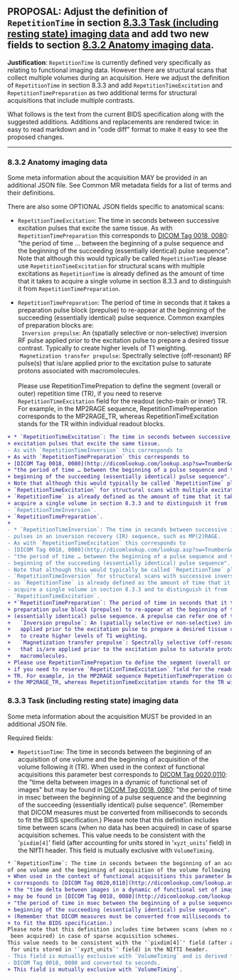 ## **PROPOSAL**: Adjust the definition of `RepetitionTime` in section [8.3.3 Task (including resting state) imaging data](https://docs.google.com/document/d/1HFUkAEE-pB-angVcYe6pf_-fVf4sCpOHKesUvfb8Grc/edit#bookmark=id.jm7qgqg5x2on) and add two new fields to section [8.3.2 Anatomy imaging data](https://docs.google.com/document/d/1HFUkAEE-pB-angVcYe6pf_-fVf4sCpOHKesUvfb8Grc/edit#bookmark=id.3pszfzgi4dpj).

**Justification**: `RepetitionTime` is currently defined very specifically as relating to functional imaging data.
However there are structural scans that collect multiple volumes during an acquisition.
Here we adjust the definition of `RepetitionTime` in section 8.3.3 and add `RepetitionTimeExcitation` and `RepetitionTimePreparation` as two additional terms for structural acquisitions that include multiple contrasts. 

What follows is the text from the current BIDS specification along with the suggested additions.
Additions and replacements are rendered twice: in easy to read markdown and in "code diff" format to make it easy to see the proposed changes.

---

### 8.3.2 Anatomy imaging data

Some meta information about the acquisition MAY be provided in an additional JSON file.
See Common MR metadata fields for a list of terms and their definitions.

There are also some OPTIONAL JSON fields specific to anatomical scans:

* `RepetitionTimeExcitation`: The time in seconds between successive excitation pulses that excite the same tissue.
As with `RepetitionTimePreparation` this corresponds to 
[DICOM Tag 0018, 0080](http://dicomlookup.com/lookup.asp?sw=Tnumber&q=(0018,0080)): 
"the period of time … between the beginning of a pulse sequence and the beginning of the succeeding (essentially identical) pulse sequence".
Note that although this would typically be called `RepetitionTime` please use `RepetitionTimeExcitation` for structural scans with multiple excitations as `RepetitionTime` is already defined as the amount of time that it takes to acquire a single volume in section 8.3.3 and to distinguish it from `RepetitionTimePreparation`.

* `RepetitionTimePreparation`: The period of time in seconds that it takes a preparation pulse block (prepulse) to re-appear at the beginning of the succeeding (essentially identical) pulse sequence. Common examples of preparation blocks are:<br />
   &nbsp; `Inversion prepulse`: An (spatially selective or non-selective) inversion RF pulse 
   applied prior to the excitation pulse to prepare a desired tissue contrast. Typically
   to create higher levels of T1 weighting.<br /> 
   &nbsp;`Magnetization transfer prepulse`: Spectrally selective (off-resonant) RF pulse(s) 
   that is/are applied prior to the excitation pulse to saturate protons associated with 
   macromolecules.<br /><br />
Please use RepetitionTimePrepation to define the segment (overall or outer) repetition time (TR), if you need to reserve `RepetitionTimeExcitation` field for the readout (echo-train or inner) TR. For example, in the MP2RAGE sequence, RepetitionTimePreperation corresponds to the MP2RAGE_TR, whereas RepetitionTimeExcitation stands for the TR within individual readout blocks. 

```diff
+ * `RepetitionTimeExcitation`: The time in seconds between successive 
+ excitation pulses that excite the same tissue.
- As with `RepetitionTimeInversion` this corresponds to 
+ As with `RepetitionTimePreparation` this corresponds to 
+ [DICOM Tag 0018, 0080](http://dicomlookup.com/lookup.asp?sw=Tnumber&q=(0018,0080)): 
+ "the period of time … between the beginning of a pulse sequence and the 
+ beginning of the succeeding (essentially identical) pulse sequence".
+ Note that although this would typically be called `RepetitionTime` please use
+ `RepetitionTimeExcitation` for structural scans with multiple excitations as 
+ `RepetitionTime` is already defined as the amount of time that it takes to 
+ acquire a single volume in section 8.3.3 and to distinguish it from 
- `RepetitionTimeInversion`.
+ `RepetitionTimePreparation`.
+
- * `RepetitionTimeInversion`: The time in seconds between successive inversion 
- pulses in an inversion recovery (IR) sequence, such as MP(2)RAGE.
- As with `RepetitionTimeExcitation` this corresponds to 
- [DICOM Tag 0018, 0080](http://dicomlookup.com/lookup.asp?sw=Tnumber&q=(0018,0080)):
- "the period of time … between the beginning of a pulse sequence and the 
- beginning of the succeeding (essentially identical) pulse sequence".
- Note that although this would typically be called `RepetitionTime` please use 
- `RepetitionTimeInversion` for structural scans with successive inversion pulses
- as `RepetitionTime` is already defined as the amount of time that it takes to
- acquire a single volume in section 8.3.3 and to distinguish it from 
- `RepetitionTimeExcitation`.
+ *`RepetitionTimePreparation`: The period of time in seconds that it takes a 
+ preparation pulse block (prepulse) to re-appear at the beginning of the succeeding  
+ (essentially identical) pulse sequence. A prepulse can refer one of the following:
+   `Inversion prepulse`: An (spatially selective or non-selective) inversion RF pulse 
+   applied prior to the excitation pulse to prepare a desired tissue contrast. Typically
+   to create higher levels of T1 weighting. 
+   `Magnetization transfer prepulse`: Spectrally selective (off-resonant) RF pulse(s) 
+   that is/are applied prior to the excitation pulse to saturate protons associated with 
+   macromolecules. 
+ Please use RepetitionTimePrepation to define the segment (overall or outer) repetition time (TR),
+ if you need to reserve `RepetitionTimeExcitation` field for the readout (echo-train or inner)
+ TR. For example, in the MP2RAGE sequence RepetitionTimePreperation corresponds to 
+ the MP2RAGE_TR, whereas RepetitionTimeExcitation stands for the TR within individual readout blocks. 
```

### 8.3.3 Task (including resting state) imaging data

Some meta information about the acquisition MUST be provided in an additional JSON file. 

Required fields: 

* `RepetitionTime`: The time in seconds between the beginning of an acquisition of one volume and the beginning of acquisition of the volume following it (TR).
When used in the context of functional acquisitions this parameter best corresponds to [DICOM Tag 0020,0110](http://dicomlookup.com/lookup.asp?sw=Tnumber&q=(0020,0110)): the "time delta between images in a dynamic of functional set of images" but may be found in [DICOM Tag 0018, 0080](http://dicomlookup.com/lookup.asp?sw=Tnumber&q=(0018,0080)): "the period of time in msec between the beginning of a pulse sequence and the beginning of the succeeding (essentially identical) pulse sequence".
(Remember that DICOM measures must be converted from milliseconds to seconds to fit the BIDS specification.)
Please note that this definition includes time between scans (when no data has been acquired) in case of sparse acquisition schemes.
This value needs to be consistent with the '`pixdim[4]`' field (after accounting for units stored in '`xyzt_units`' field) in the NIfTI header.
This field is mutually exclusive with `VolumeTiming`.

```diff
* `RepetitionTime`: The time in seconds between the beginning of an acquisition 
of one volume and the beginning of acquisition of the volume following it (TR).
+ When used in the context of functional acquisitions this parameter best
+ corresponds to [DICOM Tag 0020,0110](http://dicomlookup.com/lookup.asp?sw=Tnumber&q=(0020,0110)): 
+ the "time delta between images in a dynamic of functional set of images" but
+ may be found in [DICOM Tag 0018, 0080](http://dicomlookup.com/lookup.asp?sw=Tnumber&q=(0018,0080)):
+ "the period of time in msec between the beginning of a pulse sequence and the
+ beginning of the succeeding (essentially identical) pulse sequence".
+ (Remember that DICOM measures must be converted from milliseconds to seconds 
+ to fit the BIDS specification.)
Please note that this definition includes time between scans (when no data has
 been acquired) in case of sparse acquisition schemes.
This value needs to be consistent with the '`pixdim[4]`' field (after accounting
 for units stored in '`xyzt_units`' field) in the NIfTI header.
- This field is mutually exclusive with `VolumeTiming` and is derived from
- DICOM Tag 0018, 0080 and converted to seconds.
+ This field is mutually exclusive with `VolumeTiming`.
```
